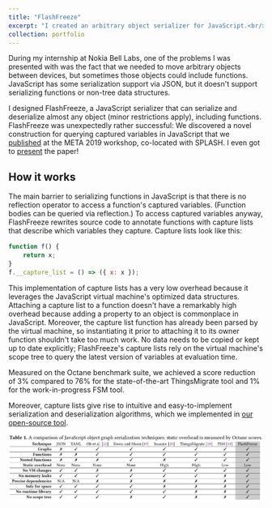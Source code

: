 ```yaml
---
title: "FlashFreeze"
excerpt: "I created an arbitrary object serializer for JavaScript.<br/>Part of my internship at Nokia Bell Labs.<br/><img style='width:500px;' src='/images/teaser-2019-flashfreeze.png'>"
collection: portfolio
---
```


During my internship at Nokia Bell Labs, one of the problems I was presented with was the fact that we needed to move arbitrary objects between devices, but sometimes those objects could include functions.
JavaScript has some serialization support via JSON, but it doesn't support serializing functions or non-tree data structures.

I designed FlashFreeze, a JavaScript serializer that can serialize and deserialize almost any object (minor restrictions apply), including functions.
FlashFreeze was unexpectedly rather successful: We discovered a novel construction for querying captured variables in JavaScript that we [published](/publication/2019-flashfreeze) at the META 2019 workshop, co-located with SPLASH.
I even got to [present](/talks/2019-flashfreeze) the paper!

## How it works

The main barrier to serializing functions in JavaScript is that there is no reflection operator to access a function's captured variables. (Function bodies can be queried via reflection.)
To access captured variables anyway, FlashFreeze rewrites source code to annotate functions with capture lists that describe which variables they capture.
Capture lists look like this:
```js
function f() {
    return x;
}
f.__capture_list = () => ({ x: x });
```

This implementation of capture lists has a very low overhead because it leverages the JavaScript virtual machine's optimized data structures.
Attaching a capture list to a function doesn't have a remarkably high overhead because adding a property to an object is commonplace in JavaScript.
Moreover, the capture list function has already been parsed by the virtual machine, so instantiating it prior to attaching it to its owner function shouldn't take too much work.
No data needs to be copied or kept up to date explicitly; FlashFreeze's capture lists rely on the virtual machine's scope tree to query the latest version of variables at evaluation time.

Measured on the Octane benchmark suite, we achieved a score reduction of 3% compared to 76% for the state-of-the-art ThingsMigrate tool and 1% for the work-in-progress FSM tool.

Moreover, capture lists give rise to intuitive and easy-to-implement serialization and deserialization algorithms,
which we implemented in [our open-source tool](https://github.com/nokia/ts-serialize-closures).

<img src='/images/teaser-2019-flashfreeze.png'>
